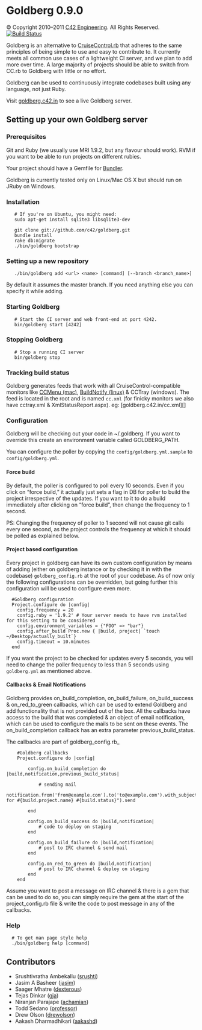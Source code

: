 # Goldberg 0.9.0

© Copyright 2010–2011 [C42 Engineering][]. All Rights Reserved.
[![Build Status](http://goldberg.c42.in/projects/goldberg.png)](http://goldberg.c42.in/projects/goldberg)

Goldberg is an alternative to [CruiseControl.rb][] that adheres to the same principles of being simple to use and easy to contribute to. It currently meets all common use cases of a lightweight CI server, and we plan to add more over time. A large majority of projects should be able to switch from CC.rb to Goldberg with little or no effort.

Goldberg can be used to continuously integrate codebases built using any language, not just Ruby.

Visit [goldberg.c42.in][] to see a live Goldberg server.

## Setting up your own Goldberg server

### Prerequisites

Git and Ruby (we usually use MRI 1.9.2, but any flavour should work).
RVM if you want to be able to run projects on different rubies.

Your project should have a Gemfile for [Bundler][].

Goldberg is currently tested only on Linux/Mac OS X but should run on JRuby on Windows.

### Installation
     
       # If you're on Ubuntu, you might need:
       sudo apt-get install sqlite3 libsqlite3-dev
     
       git clone git://github.com/c42/goldberg.git
       bundle install
       rake db:migrate
       ./bin/goldberg bootstrap

### Setting up a new repository
     
       ./bin/goldberg add <url> <name> [command] [--branch <branch_name>]

By default it assumes the master branch. If you need anything else you can specify it while adding.

### Starting Goldberg
     
       # Start the CI server and web front-end at port 4242.
       bin/goldberg start [4242]

### Stopping Goldberg
     
       # Stop a running CI server
       bin/goldberg stop

### Tracking build status

Goldberg generates feeds that work with all CruiseControl-compatible monitors like [CCMenu (mac)][], [BuildNotify (linux)][] & CCTray (windows). The feed is located in the root and is named `cc.xml` (for finicky monitors we also have cctray.xml & XmlStatusReport.aspx). eg: [goldberg.c42.in/cc.xml][]

### Configuration

Goldberg will be checking out your code in \~/.goldberg. If you want to override this create an environment variable called GOLDBERG\_PATH.

You can configure the poller by copying the `config/goldberg.yml.sample` to `config/goldberg.yml`.

#### Force build

By default, the poller is configured to poll every 10 seconds. Even if you click on “force build,” it actually just sets a flag in DB for poller to build the project irrespective of the updates. If you want to it to do a build immediately after clicking on “force build”, then change the frequency to 1 second.

PS: Changing the frequency of poller to 1 second will not cause git calls every one second, as the project controls the frequency at which it should be polled as explained below.

#### Project based configuration

Every project in goldberg can have its own custom configuration by means of adding (either on goldberg instance or by checking it in with the codebase) `goldberg_config.rb` at the root of your codebase. As of now only the following configurations can be overridden, but going further this configuration will be used to configure even more.
     
      #Goldberg configuration
      Project.configure do |config|
        config.frequency = 20
        config.ruby = '1.9.2' # Your server needs to have rvm installed for this setting to be considered
        config.environment_variables = {"FOO" => "bar"}
        config.after_build Proc.new { |build, project| `touch ~/Desktop/actually_built`}
        config.timeout = 10.minutes
      end

If you want the project to be checked for updates every 5 seconds, you will need to change the poller frequency to less than 5 seconds using `goldberg.yml` as mentioned above.

#### Callbacks & Email Notifications

Goldberg provides on_build_completion, on_build_failure, on_build_success & on_red_to_green callbacks, which can be used to extend Goldberg and add functionality that is not provided out of the box. All the callbacks have access to the build that was completed & an object of email notification, which can be used to configure the mails to be sent on these events. The on_build_completion callback has an extra parameter previous_build_status.

The callbacks are part of goldberg_config.rb_

		#Goldberg callbacks
		Project.configure do |config|
		
			config.on_build_completion do |build,notification,previous_build_status| 
		
				# sending mail
				notification.from('from@example.com').to('to@example.com').with_subject("build for #{build.project.name} #{build.status}").send
				
			end
			
			config.on_build_success do |build,notification| 
				# code to deploy on staging
			end
			
			config.on_build_failure do |build,notification|
				# post to IRC channel & send mail
			end

			config.on_red_to_green do |build,notification|
				# post to IRC channel & deploy on staging
			end
		end
		
Assume you want to post a message on IRC channel & there is a gem that can be used to do so, you can simply require the gem at the start of the project_config.rb file & write the code to post message in any of the callbacks.

### Help
     
      # To get man page style help
      ./bin/goldberg help [command]

## Contributors

-   Srushtivratha Ambekallu ([srushti][])
-   Jasim A Basheer ([jasim][])
-   Saager Mhatre ([dexterous][])
-   Tejas Dinkar ([gja][])
-   Niranjan Parajape ([achamian][])
-   Todd Sedano ([professor][])
-   Drew Olson ([drewolson][])
-   Aakash Dharmadhikari ([aakashd][])

  [C42 Engineering]: http://c42.in
  [CruiseControl.rb]: https://github.com/thoughtworks/cruisecontrol.rb
  [goldberg.c42.in]: http://goldberg.c42.in
  [Bundler]: http://gembundler.com/
  [CCMenu (mac)]: http://ccmenu.sourceforge.net/
  [BuildNotify (linux)]: https://bitbucket.org/Anay/buildnotify/wiki/Home
  [goldberg.c42.in/XmlStatusReport.aspx]: http://goldberg.c42.in/XmlStatusReport.aspx
  [srushti]: http://github.com/srushti
  [jasim]: http://github.com/jasim
  [dexterous]: http://github.com/dexterous
  [gja]: http://github.com/gja
  [achamian]: http://github.com/achamian
  [professor]: http://github.com/professor
  [drewolson]: http://github.com/drewolson
  [aakashd]: http://github.com/aakashd

